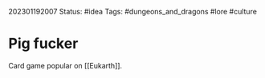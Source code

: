 202301192007
Status: #idea
Tags: #dungeons_and_dragons #lore #culture

# Pig fucker
Card game popular on [[Eukarth]].
